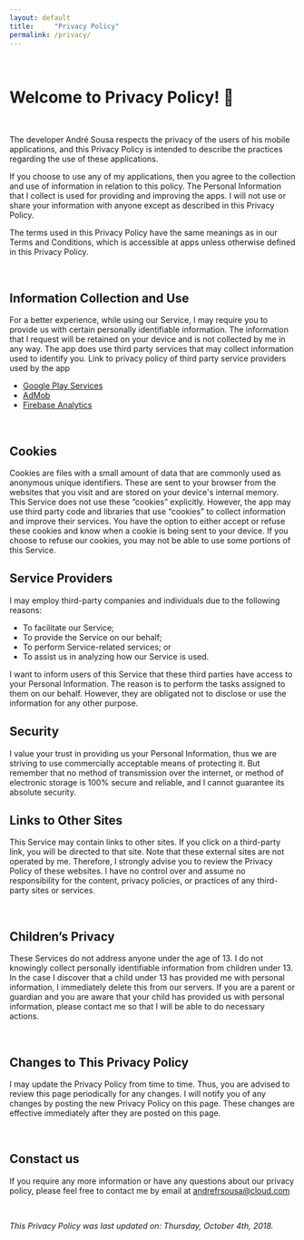 ```yaml
---
layout: default
title:     "Privacy Policy"
permalink: /privacy/
---
```


<br/>

# Welcome to Privacy Policy! 👋

<br/>

The developer André Sousa respects the privacy of the users of his mobile applications, and this Privacy Policy is intended to describe the practices regarding the use of these applications. 

If you choose to use any of my applications, then you agree to the collection and use of information in relation to this policy. The Personal Information that I collect is used for providing and improving the apps. I will not use or share your information with anyone except as described in this Privacy Policy.

The terms used in this Privacy Policy have the same meanings as in our Terms and Conditions, which is accessible at apps unless otherwise defined in this Privacy Policy.

<br/>

## Information Collection and Use
For a better experience, while using our Service, I may require you to provide us with certain personally identifiable information. The information that I request will be retained on your device and is not collected by me in any way.
The app does use third party services that may collect information used to identify you.
Link to privacy policy of third party service providers used by the app

- [<span class="blue">Google Play Services</span>](https://www.google.com/policies/privacy/)
- [<span class="blue">AdMob</span>](https://support.google.com/admob/answer/6128543?hl=en)
- [<span class="blue">Firebase Analytics</span>](https://firebase.google.com/policies/analytics)

<br/>

## Cookies
Cookies are files with a small amount of data that are commonly used as anonymous unique identifiers. These are sent to your browser from the websites that you visit and are stored on your device's internal memory.
This Service does not use these “cookies” explicitly. However, the app may use third party code and libraries that use “cookies” to collect information and improve their services. You have the option to either accept or refuse these cookies and know when a cookie is being sent to your device. If you choose to refuse our cookies, you may not be able to use some portions of this Service.
<br/>

## Service Providers
I may employ third-party companies and individuals due to the following reasons:
- To facilitate our Service;
- To provide the Service on our behalf;
- To perform Service-related services; or
- To assist us in analyzing how our Service is used.

I want to inform users of this Service that these third parties have access to your Personal Information. The reason is to perform the tasks assigned to them on our behalf. However, they are obligated not to disclose or use the information for any other purpose.
<br/>

## Security
I value your trust in providing us your Personal Information, thus we are striving to use commercially acceptable means of protecting it. But remember that no method of transmission over the internet, or method of electronic storage is 100% secure and reliable, and I cannot guarantee its absolute security.
<br/>

## Links to Other Sites
This Service may contain links to other sites. If you click on a third-party link, you will be directed to that site. Note that these external sites are not operated by me. Therefore, I strongly advise you to review the Privacy Policy of these websites. I have no control over and assume no responsibility for the content, privacy policies, or practices of any third-party sites or services.

<br/>

## Children’s Privacy
These Services do not address anyone under the age of 13. I do not knowingly collect personally identifiable information from children under 13. In the case I discover that a child under 13 has provided me with personal information, I immediately delete this from our servers. If you are a parent or guardian and you are aware that your child has provided us with personal information, please contact me so that I will be able to do necessary actions.

<br/>

## Changes to This Privacy Policy
I may update the Privacy Policy from time to time. Thus, you are advised to review this page periodically for any changes. I will notify you of any changes by posting the new Privacy Policy on this page. These changes are effective immediately after they are posted on this page.

<br/>

## Constact us
If you require any more information or have any questions about our privacy policy, please feel free to contact me by email at [<span class="blue">andrefrsousa@cloud.com</span>](mailto:andrefrsousa@icloud.com)

<br/>

*This Privacy Policy was last updated on: Thursday, October 4th, 2018.*

